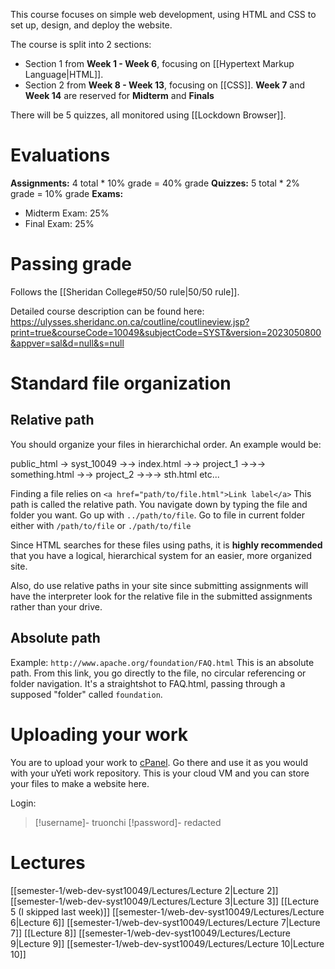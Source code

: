This course focuses on simple web development, using HTML and CSS to set up, design, and deploy the website. 

The course is split into 2 sections: 
- Section 1 from **Week 1 - Week 6**, focusing on [[Hypertext Markup Language|HTML]].
- Section 2 from **Week 8 - Week 13**, focusing on [[CSS]].
**Week 7** and **Week 14** are reserved for **Midterm** and **Finals**

There will be 5 quizzes, all monitored using [[Lockdown Browser]].

# Evaluations
**Assignments:** 4 total * 10% grade = 40% grade
**Quizzes:** 5 total * 2% grade = 10% grade
**Exams:** 
- Midterm Exam: 25%
- Final Exam: 25%
# Passing grade
Follows the [[Sheridan College#50/50 rule|50/50 rule]].

Detailed course description can be found here: https://ulysses.sheridanc.on.ca/coutline/coutlineview.jsp?print=true&courseCode=10049&subjectCode=SYST&version=2023050800&appver=sal&d=null&s=null
# Standard file organization
## Relative path
You should organize your files in hierarchichal order.
An example would be:

public_html
-> syst_10049
->-> index.html
->-> project_1
->->-> something.html
->-> project_2
->->-> sth.html
etc...

Finding a file relies on  `<a href="path/to/file.html">Link label</a>`
This path is called the relative path. You navigate down by typing the file and folder you want. Go up with `../path/to/file`. Go to file in current folder either with `/path/to/file` or `./path/to/file`

Since HTML searches for these files using paths, it is **highly recommended** that you have a logical, hierarchical system for an easier, more organized site.

Also, do use relative paths in your site since submitting assignments will have the interpreter look for the relative file in the submitted assignments rather than your drive. 
## Absolute path
Example: `http://www.apache.org/foundation/FAQ.html`
This is an absolute path. From this link, you go directly to the file, no circular referencing or folder navigation. It's a straightshot to FAQ.html, passing through a supposed "folder" called `foundation`.
# Uploading your work
You are to upload your work to <a href="https://tech.fast.sheridanc.on.ca/services/lamp">cPanel</a>. Go there and use it as you would with your uYeti work repository. This is your cloud VM and you can store your files to make a website here.

Login:
> [!username]- truonchi
> [!password]- redacted
# Lectures
[[semester-1/web-dev-syst10049/Lectures/Lecture 2|Lecture 2]]
[[semester-1/web-dev-syst10049/Lectures/Lecture 3|Lecture 3]]
[[Lecture 5 (I skipped last week)]]
[[semester-1/web-dev-syst10049/Lectures/Lecture 6|Lecture 6]]
[[semester-1/web-dev-syst10049/Lectures/Lecture 7|Lecture 7]]
[[Lecture 8]]
[[semester-1/web-dev-syst10049/Lectures/Lecture 9|Lecture 9]]
[[semester-1/web-dev-syst10049/Lectures/Lecture 10|Lecture 10]]